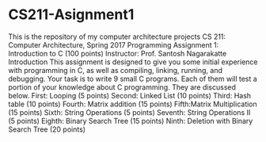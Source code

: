 # CS211-Asignment1
This is the repository of my computer architecture projects
CS 211: Computer Architecture, Spring 2017
Programming Assignment 1: Introduction to C (100 points)
Instructor: Prof. Santosh Nagarakatte
Introduction
This assignment is designed to give you some initial experience with programming in C, as well as
compiling, linking, running, and debugging. Your task is to write 9 small C programs. Each of
them will test a portion of your knowledge about C programming. They are discussed below.
First: Looping (5 points)
Second: Linked List (10 points)
Third: Hash table (10 points)
Fourth: Matrix addition (15 points)
Fifth:Matrix Multiplication (15 points)
Sixth: String Operations (5 points)
Seventh: String Operations II (5 points)
Eighth: Binary Search Tree (15 points)
Ninth: Deletion with Binary Search Tree (20 points)
